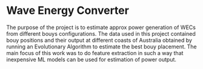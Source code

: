 # Wave Energy Converter 
The purpose of the project is to estimate approx power generation of WECs from different bouys configurations. The data used in this project contained bouy positions and their output at different coasts of Australia obtained by running an Evolutionary Algorithm to estimate the best bouy placement. The main focus of this work was to do feature extraction in such a way that inexpensive ML models can be used for estimation of power output.
